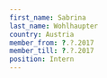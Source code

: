 ```yaml
---
first_name: Sabrina
last_name: Wohlhaupter
country: Austria
member_from: ?.?.2017
member_till: ?.?.2017
position: Intern
---
```

